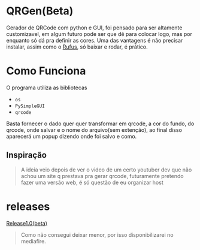 # QRGen(Beta)
Gerador de QRCode com python e GUI, foi pensado para ser altamente customizavel, em algum futuro pode ser que dê para colocar logo, mas por enquanto só dá pra definir as cores. Uma das vantagens é não precisar instalar, assim como o [Rufus](https://rufus.ie/pt_BR/), só baixar e rodar, é prático.

# Como Funciona
O programa utiliza as bibliotecas <br>
- ```os```
- ```PySimpleGUI```
- ```qrcode```

Basta fornecer o dado quer quer transformar em qrcode, a cor do fundo, do qrcode, onde salvar e o nome do arquivo(sem extenção), ao final disso aparecerá um popup dizendo onde foi salvo e como.

## Inspiração
> A ideia veio depois de ver o video de um certo youtuber dev que não achou um site q prestava pra gerar qrcode, futuramente pretendo fazer uma versão web, é só questão de eu organizar host

# releases

[Release1.0(beta)](https://www.mediafire.com/file/zxk74b2en7kwvtc/QRGen_Beta_1.0.exe/file)
 >Como não consegui deixar menor, por isso disponibilizarei no mediafire.
